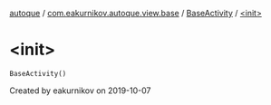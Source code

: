 [autoque](../../index.md) / [com.eakurnikov.autoque.view.base](../index.md) / [BaseActivity](index.md) / [&lt;init&gt;](./-init-.md)

# &lt;init&gt;

`BaseActivity()`

Created by eakurnikov on 2019-10-07

